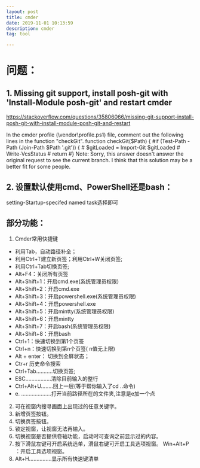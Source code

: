 ```yaml
---
layout: post
title: cmder
date: 2019-11-01 10:13:59
description: cmder
tag: tool

---
```




# 问题：
## 1. Missing git support, install posh-git with 'Install-Module posh-git' and restart cmder
https://stackoverflow.com/questions/35806066/missing-git-support-install-posh-git-with-install-module-posh-git-and-restart

In the cmder profile (\vendor\profile.ps1) file, comment out the following lines in the function "checkGit".
function checkGit($Path) {
    #if (Test-Path -Path (Join-Path $Path '.git')) {
    #    $gitLoaded = Import-Git $gitLoaded
    #    Write-VcsStatus
    #    return
    #}
Note: Sorry, this answer doesn't answer the original request to see the current branch. I think that this solution may be a better fit for some people.

## 2. 设置默认使用cmd、PowerShell还是bash：
setting-Startup-specifed named task选择即可


## 部分功能：

1. Cmder常用快捷键
+ 利用Tab，自动路径补全；
+ 利用Ctrl+T建立新页签；利用Ctrl+W关闭页签;
+ 利用Ctrl+Tab切换页签;
+ Alt+F4：关闭所有页签
+ Alt+Shift+1：开启cmd.exe(系统管理员权限)
+ Alt+Shift+2：开启cmd.exe
+ Alt+Shift+3：开启powershell.exe(系统管理员权限)
+ Alt+Shift+4：开启powershell.exe
+ Alt+Shift+5：开启mintty(系统管理员权限)
+ Alt+Shift+6：开启mintty
+ Alt+Shift+7：开启bash(系统管理员权限)
+ Alt+Shift+8：开启bash
+ Ctrl+1：快速切换到第1个页签
+ Ctrl+n：快速切换到第n个页签( n值无上限)
+ Alt + enter： 切换到全屏状态；
+ Ctr+r 历史命令搜索
+ Ctrl+Tab...........切换页签;
+ ESC.................清除目前输入的整行
+ Ctrl+Alt+U........回上一层(等于帮你输入了cd ..命令)
+ e. ....................打开当前路径所在的文件夹,注意是e加一个点
2. 可在视窗内搜寻画面上出现过的任意关键字。
3. 新增页签按钮。
4. 切换页签按钮。
5. 锁定视窗，让视窗无法再输入。
6. 切换视窗是否提供卷轴功能，启动时可查询之前显示过的内容。
7. 按下滑鼠左键可开启系统选单，滑鼠右键可开启工具选项视窗。 Win+Alt+P ：开启工具选项视窗。
8. Alt+H...............显示所有快速键清单
